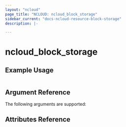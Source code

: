 ```yaml
---
layout: "ncloud"
page_title: "NCLOUD: ncloud_block_storage"
sidebar_current: "docs-ncloud-resource-block-storage"
description: |-

---
```


# ncloud_block_storage


## Example Usage

```hcl

```

## Argument Reference

The following arguments are supported:


## Attributes Reference

